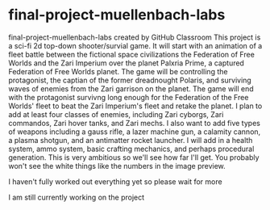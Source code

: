 # final-project-muellenbach-labs
final-project-muellenbach-labs created by GitHub Classroom
This project is a sci-fi 2d top-down shooter/survial game. It will start with an animation of a fleet battle between the fictional space civilizations the Federation of Free Worlds and the Zari Imperium over the planet Palxria Prime, a captured Federation of Free Worlds planet. The game will be controlling the protagonist, the captian of the former dreadnought Polaris, and surviving waves of enemies from the Zari garrison on the planet. The game will end with the protagonist survivng long enough for the Federation of the Free Worlds' fleet to beat the Zari Imperium's fleet and retake the planet. I plan to add at least four classes of enemies, including Zari cyborgs, Zari commandos, Zari hover tanks, and Zari mechs. I also want to add five types of weapons including a gauss rifle, a lazer machine gun, a calamity cannon, a plasma shotgun, and an antimatter rocket launcher. I will add in a health system, ammo system, basic crafting mechanics, and perhaps procedural generation. This is very ambitious so we'll see how far I'll get.
You probably won't see the white things like the numbers in the image preview.

I haven't fully worked out everything yet so please wait for more

I am still currently working on the project
